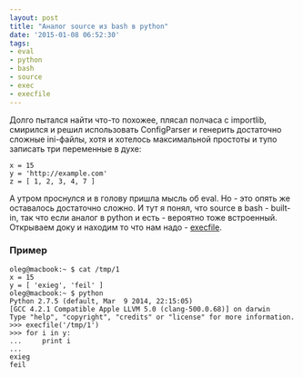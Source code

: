 ```yaml
---
layout: post
title: "Аналог source из bash в python"
date: '2015-01-08 06:52:30'
tags:
- eval
- python
- bash
- source
- exec
- execfile
---
```


Долго пытался найти что-то похожее, плясал полчаса с importlib, смирился и решил использовать ConfigParser и генерить достаточно сложные ini-файлы, хотя и хотелось максимальной простоты и тупо записать три переменные в духе:

	x = 15
    y = 'http://example.com'
    z = [ 1, 2, 3, 4, 7 ]
    
А утром проснулся и в голову пришла мысль об eval. Но - это опять же оставалось достаточно сложно. И тут я понял, что source в bash - built-in, так что если аналог в python и есть - вероятно тоже встроенный. Открываем доку и находим то что нам надо - [execfile](https://docs.python.org/2/library/functions.html#execfile).

### Пример

	oleg@macbook:~ $ cat /tmp/1 
    x = 15
    y = [ 'exieg', 'feil' ]
    oleg@macbook:~ $ python
    Python 2.7.5 (default, Mar  9 2014, 22:15:05) 
    [GCC 4.2.1 Compatible Apple LLVM 5.0 (clang-500.0.68)] on darwin
    Type "help", "copyright", "credits" or "license" for more information.
    >>> execfile('/tmp/1')
    >>> for i in y:
    ...     print i
    ... 
    exieg
    feil